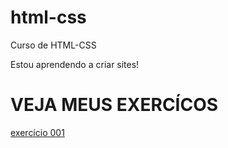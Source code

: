 # html-css
 Curso de HTML-CSS

 
Estou aprendendo a criar sites!

# VEJA MEUS EXERCÍCOS
[exercício 001](https://hiagosilvaanjos.github.io/html-css/exerc%C3%ADcios/ex001/index.html)